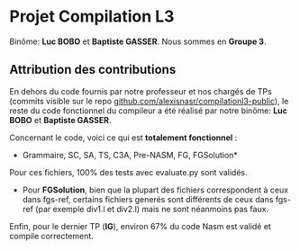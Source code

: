 # Projet Compilation L3

Binôme: **Luc BOBO** et **Baptiste GASSER**. Nous sommes en **Groupe 3**.

## Attribution des contributions

En dehors du code fournis par notre professeur et nos chargés de TPs (commits visible sur le repo [github.com/alexisnasr/compilationl3-public](https://github.com/alexisnasr/compilationl3-public)), le reste du code fonctionnel du compileur a été réalisé par notre binôme: **Luc BOBO** et **Baptiste GASSER**.

Concernant le code, voici ce qui est **totalement fonctionnel** :
- Grammaire, SC, SA, TS, C3A, Pre-NASM, FG, FGSolution*

Pour ces fichiers, 100% des tests avec evaluate.py sont validés.

* Pour **FGSolution**, bien que la plupart des fichiers correspondent à ceux dans fgs-ref, certains fichiers generés sont différents de ceux  dans fgs-ref (par exemple div1.l et div2.l) mais ne sont néanmoins pas faux.

Enfin, pour le dernier TP (**IG**), environ 67%  du code Nasm est validé et compile correctement.
